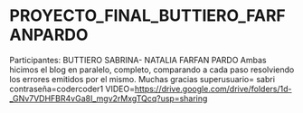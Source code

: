 # PROYECTO_FINAL_BUTTIERO_FARFANPARDO
Participantes: BUTTIERO SABRINA- NATALIA FARFAN PARDO
Ambas hicimos el blog en paralelo, completo, comparando a cada paso resolviendo los errores emitidos por el mismo.
Muchas gracias
superusuario= sabri
contraseña=codercoder1 
VIDEO=https://drive.google.com/drive/folders/1d-_GNv7VDHFBR4vGa8I_mgv2rMxgTQcq?usp=sharing
